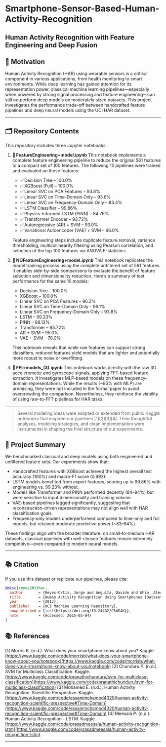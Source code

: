 # Smartphone-Sensor-Based-Human-Activity-Recognition

## Human Activity Recognition with Feature Engineering and Deep Fusion

## 📌 Motivation

Human Activity Recognition (HAR) using wearable sensors is a critical component in various applications, from health monitoring to smart environments. While deep learning has gained attention for its representation power, classical machine learning pipelines—especially when powered by strong signal processing and feature engineering—can still outperform deep models on moderately sized datasets. This project investigates the performance trade-off between handcrafted feature pipelines and deep neural models using the UCI HAR dataset.

---

## 🗂️ Repository Contents

This repository includes three Jupyter notebooks:

1. 📘 **FeatureEngineering+model.ipynb**
   This notebook implements a complete feature engineering pipeline to reduce the original 561 features to a compact set of 100 features. The following 10 pipelines were trained and evaluated on these features:

   * ✅ Decision Tree – 100.0%
   * ✅ XGBoost (Full) – 100.0%
   * ✅ Linear SVC on PCA Features – 93.8%
   * ✅ Linear SVC on Time-Domain Only – 93.6%
   * ✅ Linear SVC on Frequency-Domain Only – 83.4%
   * ✅ LSTM Classifier – 99.86%
   * ✅ Physics-Informed LSTM (PINN) – 84.76%
   * ✅ Transformer Encoder – 93.72%
   * ✅ Autoregressive (AR) + SVM – 93.0%
   * ✅ Variational Autoencoder (VAE) + SVM – 66.0%

   Feature engineering steps include duplicate feature removal, variance thresholding, multicollinearity filtering using Pearson correlation, and selection of the top 100 features via ANOVA F-statistics.

2. 📘 **NOFeatureEngineering+model.ipynb**
   This notebook replicates the model training process using the complete unfiltered set of 561 features. It enables side-by-side comparisons to evaluate the benefit of feature selection and dimensionality reduction. Here’s a summary of test performance for the same 10 models:

   * Decision Tree – 100.0%
   * XGBoost – 100.0%
   * Linear SVC on PCA Features – 96.2%
   * Linear SVC on Time-Domain Only – 96.1%
   * Linear SVC on Frequency-Domain Only – 93.8%
   * LSTM – 99.23%
   * PINN – 88.12%
   * Transformer – 93.72%
   * AR + SVM – 95.0%
   * VAE + SVM – 78.0%

   This notebook reveals that while raw features can support strong classifiers, reduced features yield models that are lighter and potentially more robust to noise or overfitting.

3. 📘 **FFt+models\_(3).ipynb**
   This notebook works directly with the raw 3D accelerometer and gyroscope signals, applying FFT-based feature extraction. It investigates MLP-based models on these frequency-domain representations. While the results (\~95% with MLP) are promising, they were not included in the formal paper to avoid overcrowding the comparison. Nevertheless, they reinforce the viability of using raw-to-FFT pipelines for HAR tasks.

---
> Several modeling ideas were adapted or extended from public Kaggle notebooks that inspired our pipelines \[1]\[2]\[3]\[4]. Their thoughtful analyses, modeling strategies, and clean implementation were instrumental in shaping the final structure of our experiments.

## 📝 Project Summary

We benchmarked classical and deep models using both engineered and unfiltered feature sets. Our experiments show that:

* Handcrafted features with XGBoost achieved the highest overall test accuracy (100%) and macro-F1 score (0.992).
* LSTM models benefited from expert features, scoring up to 99.86% with engineering vs. 99.23% without.
* Models like Transformer and PINN performed decently (84–94%) but were sensitive to input dimensionality and training volume.
* VAE-based pipelines lagged significantly, suggesting that reconstruction-driven representations may not align well with HAR classification goals.
* Frequency-only models underperformed compared to time-only and full models, but retained moderate predictive power (\~83–94%).

These findings align with the broader literature: on small-to-medium HAR datasets, classical pipelines with well-chosen features remain extremely competitive—even compared to modern neural models.

---

## 📚 Citation

If you use this dataset or replicate our pipelines, please cite:

```bibtex
@misc{reyes2013har,
  author       = {Reyes-Ortiz, Jorge and Anguita, Davide and Ghio, Alessandro and Oneto, Luca and Parra, Xavier},
  title        = {Human Activity Recognition Using Smartphones [Dataset]},
  year         = {2013},
  publisher    = {UCI Machine Learning Repository},
  howpublished = {\url{https://doi.org/10.24432/C54S4K}},
  note         = {Accessed: 2025-05-04}
}
```


## 📚 References

\[1] Morris B. (n.d.). What does your smartphone know about you? Kaggle. [https://www.kaggle.com/code/morrisb/what-does-your-smartphone-know-about-you/notebook](https://www.kaggle.com/code/morrisb/what-does-your-smartphone-know-about-you/notebook)
\[2] Chunduru P. (n.d.). SVM for Multiclass Classification. Kaggle. [https://www.kaggle.com/code/pranathichunduru/svm-for-multiclass-classification](https://www.kaggle.com/code/pranathichunduru/svm-for-multiclass-classification)
\[3] Mohamed E. (n.d.). Human Activity Recognition: Scientific Perspective. Kaggle. [https://www.kaggle.com/code/essammohamed4320/human-activity-recognition-scientific-prespective#Time-Domain](https://www.kaggle.com/code/essammohamed4320/human-activity-recognition-scientific-prespective#Time-Domain)
\[4] Meesala P. (n.d.). Human Activity Recognition - LSTM. Kaggle. [https://www.kaggle.com/code/prasadmeesala/human-activity-recognition-lstm](https://www.kaggle.com/code/prasadmeesala/human-activity-recognition-lstm)


---




